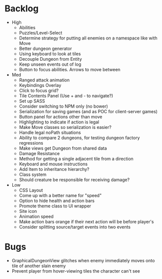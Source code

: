 # Backlog
- High
  - Abilities
  - Puzzles/Level-Select
  - Determine strategy for putting all enemies on a namespace like with Move
  - Better dungeon generator
  - Using keyboard to look at tiles
  - Decouple Dungeon from Entity
  - Keep unseen events out of log
  - Button to focus abilities. Arrows to move between
- Med
  - Ranged attack animation
  - Keybindings Overlay
  - Click to focus grid?
  - Tile Contents Panel (Use + and - to navigate?)
  - Set up SASS
  - Consider switching to NPM only (no bower)
  - Serialization for saving games (and as POC for client-server games)
  - Button panel for actions other than move
  - Highlighting to indicate if action is legal
  - Make Move classes so serialization is easier?
  - Handle legal noPath situations
  - Ability to compare 2 dungeons, for testing dungeon factory regressions
  - Make views get Dungeon from shared data
  - Damage Resistance
  - Method for getting a single adjacent tile from a direction
  - Keyboard and mouse instructions
  - Add Item to inheritance hierarchy?
  - Class system
  - Should creature be responsible for receiving damage?
- Low
   - CSS Layout
   - Come up with a better name for "speed"
   - Option to hide health and action bars
   - Promote theme class to UI wrapper
   - Site icon
   - Animation speed
   - Make action bars orange if their next action will be before player's
   - Consider splitting source/target events into two events

# Bugs
- GraphicalDungeonView glitches when enemy immediately moves onto tile of another slain enemy
- Prevent player from hover-viewing tiles the character can't see
